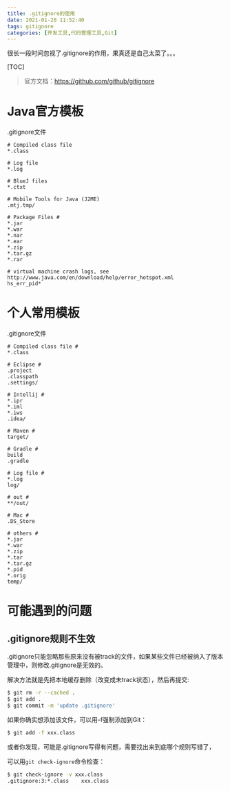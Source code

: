 ```yaml
---
title: .gitignore的使用
date: 2021-01-20 11:52:40
tags: gitignore
categories: [开发工具,代码管理工具,Git]
---
```


很长一段时间忽视了.gitignore的作用，果真还是自己太菜了。。。

[TOC]

<!--more-->

> 官方文档：https://github.com/github/gitignore

# Java官方模板

.gitignore文件

```text
# Compiled class file
*.class

# Log file
*.log

# BlueJ files
*.ctxt

# Mobile Tools for Java (J2ME)
.mtj.tmp/

# Package Files #
*.jar
*.war
*.nar
*.ear
*.zip
*.tar.gz
*.rar

# virtual machine crash logs, see http://www.java.com/en/download/help/error_hotspot.xml
hs_err_pid*
```



# 个人常用模板

.gitignore文件

```text
# Compiled class file #
*.class

# Eclipse #
.project
.classpath
.settings/

# Intellij #
*.ipr
*.iml
*.iws
.idea/

# Maven #
target/

# Gradle #
build
.gradle

# Log file #
*.log
log/

# out #
**/out/

# Mac #
.DS_Store

# others #
*.jar
*.war
*.zip
*.tar
*.tar.gz
*.pid
*.orig
temp/
```



# 可能遇到的问题

## .gitignore规则不生效

.gitignore只能忽略那些原来没有被track的文件，如果某些文件已经被纳入了版本管理中，则修改.gitignore是无效的。

解决方法就是先把本地缓存删除（改变成未track状态），然后再提交:

```bash
$ git rm -r --cached .
$ git add .
$ git commit -m 'update .gitignore'
```

如果你确实想添加该文件，可以用-f强制添加到Git：

```bash
$ git add -f xxx.class
```

或者你发现，可能是.gitignore写得有问题，需要找出来到底哪个规则写错了，

可以用`git check-ignore`命令检查：

```bash
$ git check-ignore -v xxx.class
.gitignore:3:*.class    xxx.class
```